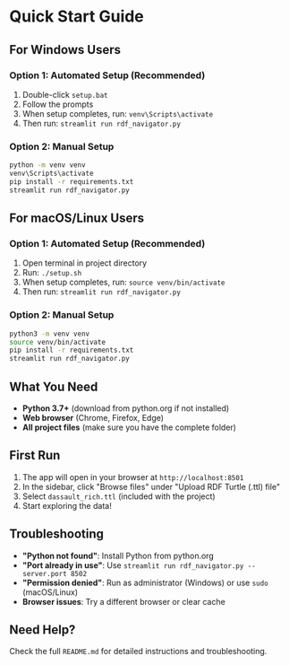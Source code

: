 # Quick Start Guide

## For Windows Users

### Option 1: Automated Setup (Recommended)
1. Double-click `setup.bat`
2. Follow the prompts
3. When setup completes, run: `venv\Scripts\activate`
4. Then run: `streamlit run rdf_navigator.py`

### Option 2: Manual Setup
```cmd
python -m venv venv
venv\Scripts\activate
pip install -r requirements.txt
streamlit run rdf_navigator.py
```

## For macOS/Linux Users

### Option 1: Automated Setup (Recommended)
1. Open terminal in project directory
2. Run: `./setup.sh`
3. When setup completes, run: `source venv/bin/activate`
4. Then run: `streamlit run rdf_navigator.py`

### Option 2: Manual Setup
```bash
python3 -m venv venv
source venv/bin/activate
pip install -r requirements.txt
streamlit run rdf_navigator.py
```

## What You Need

- **Python 3.7+** (download from python.org if not installed)
- **Web browser** (Chrome, Firefox, Edge)
- **All project files** (make sure you have the complete folder)

## First Run

1. The app will open in your browser at `http://localhost:8501`
2. In the sidebar, click "Browse files" under "Upload RDF Turtle (.ttl) file"
3. Select `dassault_rich.ttl` (included with the project)
4. Start exploring the data!

## Troubleshooting

- **"Python not found"**: Install Python from python.org
- **"Port already in use"**: Use `streamlit run rdf_navigator.py --server.port 8502`
- **"Permission denied"**: Run as administrator (Windows) or use `sudo` (macOS/Linux)
- **Browser issues**: Try a different browser or clear cache

## Need Help?

Check the full `README.md` for detailed instructions and troubleshooting. 